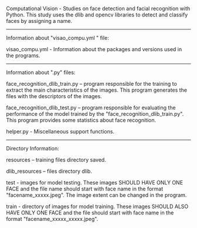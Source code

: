Computational Vision - Studies on face detection and facial recognition with Python. This study uses the dlib and opencv libraries to detect and classify faces by assigning a name.

-------------------------------------------------------------------------------------------------------------

Information about "visao_compu.yml " file:

visao_compu.yml -  Information about the packages and versions used in the programs.


-------------------------------------------------------------------------------------------------------------
Information about ".py" files:

face_recognition_dlib_train.py – program responsible for the training to extract the main characteristics of the images. This program generates the files with the descriptors of the images.

face_recognition_dlib_test.py – program responsible for evaluating the performance of the model trained by the "face_recognition_dlib_train.py". This program provides some statistics about face recognition.

helper.py - Miscellaneous support functions.

-------------------------------------------------------------------------------------------------------------

Directory Information:

resources –  training files directory saved.

dlib_resources – files directory dlib.

test - images for model testing. These images SHOULD HAVE ONLY ONE FACE and the file name should start with face name in the format "facename_xxxxx.jpeg". The image extent can be changed in the program.

train - directory of images for model training. These images SHOULD ALSO HAVE ONLY ONE FACE and the file should start with face name in the format "facename_xxxxx_xxxxx.jpeg".
